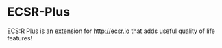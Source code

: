# ECSR-Plus
ECS:R Plus is an extension for http://ecsr.io that adds useful quality of life features!
